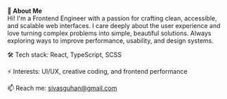 **👋 About Me**  
Hi! I'm a Frontend Engineer with a passion for crafting clean, accessible, and scalable web interfaces. I care deeply about the user experience and love turning complex problems into simple, beautiful solutions. Always exploring ways to improve performance, usability, and design systems.

🛠️ Tech stack: React, TypeScript, SCSS

⚡ Interests: UI/UX, creative coding, and frontend performance

📫 Reach me: sivasguhan@gmail.com